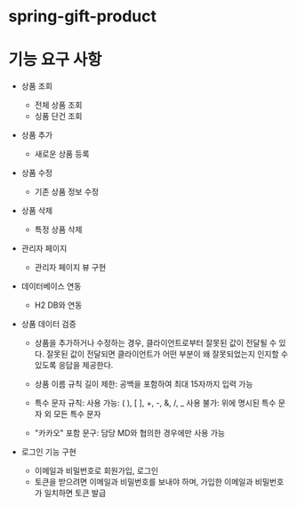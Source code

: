 # spring-gift-product

# 기능 요구 사항
- 상품 조회
  - 전체 상품 조회
  - 싱품 단건 조회

- 상품 추가
  - 새로운 상품 등록

- 상품 수정
  - 기존 상품 정보 수정

- 상품 삭제
  - 특정 상품 삭제

- 관리자 페이지
  - 관리자 페이지 뷰 구현

- 데이터베이스 연동
  - H2 DB와 연동

- 상품 데이터 검증
  
  - 상품을 추가하거나 수정하는 경우, 클라이언트로부터 잘못된 값이 전달될 수 있다. 잘못된 값이 전달되면 클라이언트가 어떤 부분이 왜 잘못되었는지 인지할 수 있도록 응답을 제공한다.
  
  - 상품 이름 규칙 길이 제한: 공백을 포함하여 최대 15자까지 입력 가능 
  
  - 특수 문자 규칙: 사용 가능: ( ), [ ], +, -, &, /, _
                  사용 불가: 위에 명시된 특수 문자 외 모든 특수 문자

  - "카카오" 포함 문구: 담당 MD와 협의한 경우에만 사용 가능

- 로그인 기능 구현
  - 이메일과 비밀번호로 회원가입, 로그인
  - 토큰을 받으려면 이메일과 비밀번호를 보내야 하며, 가입한 이메일과 비밀번호가 일치하면 토큰 발급